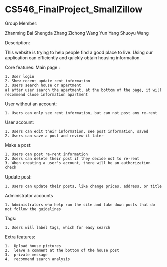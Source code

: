 # CS546_FinalProject_SmallZillow

Group Member:

Zhanming Bai 
Shengda Zhang
Zichong Wang
Yun Yang
Shuoyu Wang

Description:

This website is trying to help people find a good place to live. Using our application can efficiently and quickly obtain housing information.

Core features:
Main page : 

	1. User login
	2. Show recent update rent information
	3. Users search house or apartment
	a) after user search the apartment, at the bottom of the page, it will recommend close information apartment

User without an account:

    1. Users can only see rent information, but can not post any re-rent
	
User account: 

	1. Users can edit their information, see post information, saved
	2. Users can save a post and review it later
	
Make a post:

	1. Users can post re-rent information 
	2. Users can delete their post if they decide not to re-rent
	3. When creating a user's account, there will be an authorization check
	
Update post:

	1. Users can update their posts, like change prices, address, or title
	
Administrator accounts

	1. Administrators who help run the site and take down posts that do not follow the guidelines 

Tags:

	1. Users will label tags, which for easy search

Extra features:

	1.  Upload house pictures
	2.  leave a comment at the bottom of the house post 
	3.  private message
	4.  recommend search analysis
